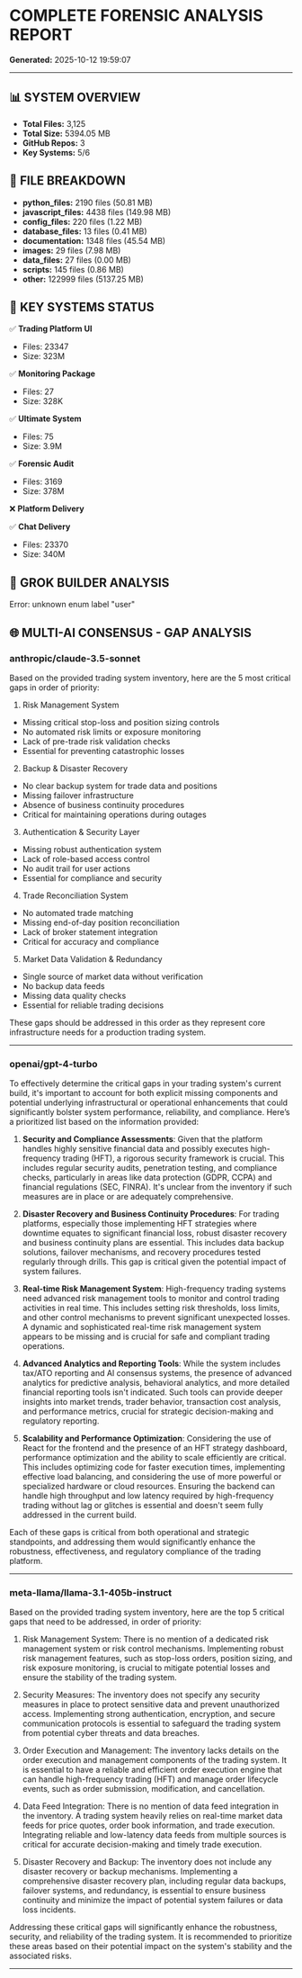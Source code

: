 # COMPLETE FORENSIC ANALYSIS REPORT

**Generated:** 2025-10-12 19:59:07

---

## 📊 SYSTEM OVERVIEW

- **Total Files:** 3,125
- **Total Size:** 5394.05 MB
- **GitHub Repos:** 3
- **Key Systems:** 5/6

## 📁 FILE BREAKDOWN

- **python_files:** 2190 files (50.81 MB)
- **javascript_files:** 4438 files (149.98 MB)
- **config_files:** 220 files (1.22 MB)
- **database_files:** 13 files (0.41 MB)
- **documentation:** 1348 files (45.54 MB)
- **images:** 29 files (7.98 MB)
- **data_files:** 27 files (0.00 MB)
- **scripts:** 145 files (0.86 MB)
- **other:** 122999 files (5137.25 MB)

## 🎯 KEY SYSTEMS STATUS

✅ **Trading Platform UI**
   - Files: 23347
   - Size: 323M

✅ **Monitoring Package**
   - Files: 27
   - Size: 328K

✅ **Ultimate System**
   - Files: 75
   - Size: 3.9M

✅ **Forensic Audit**
   - Files: 3169
   - Size: 378M

❌ **Platform Delivery**

✅ **Chat Delivery**
   - Files: 23370
   - Size: 340M

## 🤖 GROK BUILDER ANALYSIS

Error: unknown enum label "user"

## 🌐 MULTI-AI CONSENSUS - GAP ANALYSIS

### anthropic/claude-3.5-sonnet

Based on the provided trading system inventory, here are the 5 most critical gaps in order of priority:

1. Risk Management System
- Missing critical stop-loss and position sizing controls
- No automated risk limits or exposure monitoring
- Lack of pre-trade risk validation checks
- Essential for preventing catastrophic losses

2. Backup & Disaster Recovery
- No clear backup system for trade data and positions
- Missing failover infrastructure
- Absence of business continuity procedures
- Critical for maintaining operations during outages

3. Authentication & Security Layer
- Missing robust authentication system
- Lack of role-based access control
- No audit trail for user actions
- Essential for compliance and security

4. Trade Reconciliation System
- No automated trade matching
- Missing end-of-day position reconciliation
- Lack of broker statement integration
- Critical for accuracy and compliance

5. Market Data Validation & Redundancy
- Single source of market data without verification
- No backup data feeds
- Missing data quality checks
- Essential for reliable trading decisions

These gaps should be addressed in this order as they represent core infrastructure needs for a production trading system.

---

### openai/gpt-4-turbo

To effectively determine the critical gaps in your trading system's current build, it's important to account for both explicit missing components and potential underlying infrastructural or operational enhancements that could significantly bolster system performance, reliability, and compliance. Here’s a prioritized list based on the information provided:

1. **Security and Compliance Assessments**: Given that the platform handles highly sensitive financial data and possibly executes high-frequency trading (HFT), a rigorous security framework is crucial. This includes regular security audits, penetration testing, and compliance checks, particularly in areas like data protection (GDPR, CCPA) and financial regulations (SEC, FINRA). It's unclear from the inventory if such measures are in place or are adequately comprehensive.

2. **Disaster Recovery and Business Continuity Procedures**: For trading platforms, especially those implementing HFT strategies where downtime equates to significant financial loss, robust disaster recovery and business continuity plans are essential. This includes data backup solutions, failover mechanisms, and recovery procedures tested regularly through drills. This gap is critical given the potential impact of system failures.

3. **Real-time Risk Management System**: High-frequency trading systems need advanced risk management tools to monitor and control trading activities in real time. This includes setting risk thresholds, loss limits, and other control mechanisms to prevent significant unexpected losses. A dynamic and sophisticated real-time risk management system appears to be missing and is crucial for safe and compliant trading operations.

4. **Advanced Analytics and Reporting Tools**: While the system includes tax/ATO reporting and AI consensus systems, the presence of advanced analytics for predictive analysis, behavioral analytics, and more detailed financial reporting tools isn't indicated. Such tools can provide deeper insights into market trends, trader behavior, transaction cost analysis, and performance metrics, crucial for strategic decision-making and regulatory reporting.

5. **Scalability and Performance Optimization**: Considering the use of React for the frontend and the presence of an HFT strategy dashboard, performance optimization and the ability to scale efficiently are critical. This includes optimizing code for faster execution times, implementing effective load balancing, and considering the use of more powerful or specialized hardware or cloud resources. Ensuring the backend can handle high throughput and low latency required by high-frequency trading without lag or glitches is essential and doesn't seem fully addressed in the current build.

Each of these gaps is critical from both operational and strategic standpoints, and addressing them would significantly enhance the robustness, effectiveness, and regulatory compliance of the trading platform.

---

### meta-llama/llama-3.1-405b-instruct

Based on the provided trading system inventory, here are the top 5 critical gaps that need to be addressed, in order of priority:

1. Risk Management System: There is no mention of a dedicated risk management system or risk control mechanisms. Implementing robust risk management features, such as stop-loss orders, position sizing, and risk exposure monitoring, is crucial to mitigate potential losses and ensure the stability of the trading system.

2. Security Measures: The inventory does not specify any security measures in place to protect sensitive data and prevent unauthorized access. Implementing strong authentication, encryption, and secure communication protocols is essential to safeguard the trading system from potential cyber threats and data breaches.

3. Order Execution and Management: The inventory lacks details on the order execution and management components of the trading system. It is essential to have a reliable and efficient order execution engine that can handle high-frequency trading (HFT) and manage order lifecycle events, such as order submission, modification, and cancellation.

4. Data Feed Integration: There is no mention of data feed integration in the inventory. A trading system heavily relies on real-time market data feeds for price quotes, order book information, and trade execution. Integrating reliable and low-latency data feeds from multiple sources is critical for accurate decision-making and timely trade execution.

5. Disaster Recovery and Backup: The inventory does not include any disaster recovery or backup mechanisms. Implementing a comprehensive disaster recovery plan, including regular data backups, failover systems, and redundancy, is essential to ensure business continuity and minimize the impact of potential system failures or data loss incidents.

Addressing these critical gaps will significantly enhance the robustness, security, and reliability of the trading system. It is recommended to prioritize these areas based on their potential impact on the system's stability and the associated risks.

---

